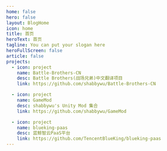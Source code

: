 ```yaml
---
home: false
hero: false
layout: BlogHome
icon: home
title: 首页
heroText: 首页
tagline: You can put your slogan here
heroFullScreen: false
article: false
projects:
  - icon: project
    name: Battle-Brothers-CN
    desc: Battle Brothers(战场兄弟)中文翻译项目
    link: https://github.com/shabbywu/Battle-Brothers-CN

  - icon: project
    name: GameMod
    desc: shabbywu's Unity Mod 集合
    link: https://github.com/shabbywu/GameMod

  - icon: project
    name: blueking-paas
    desc: 蓝鲸智云PaaS平台
    link: https://github.com/TencentBlueKing/blueking-paas
---
```


